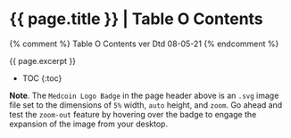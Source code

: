 # {{ page.title }} | Table O Contents

{% comment %} Table O Contents ver Dtd 08-05-21 {% endcomment %}

{{ page.excerpt }}

- TOC
{:toc}

**Note**. The `Medcoin Logo Badge` in the page header above is an `.svg` image file set to the dimensions of `5%` width, `auto` height, and `zoom`. Go ahead and test the `zoom-out` feature by hovering over the badge to engage the expansion of the image from your desktop.
